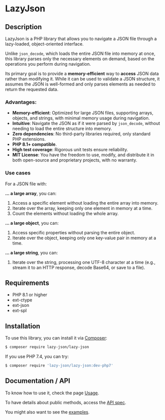 # LazyJson

## Description

LazyJson is a PHP library that allows you to navigate a JSON file through a lazy-loaded, object-oriented interface.

Unlike `json_decode`, which loads the entire JSON file into memory at once, this library parses only the necessary elements on demand, based on the operations you perform during navigation.

Its primary goal is to provide a **memory-efficient** way to **access** JSON data rather than modifying it. While it can be used to validate a JSON structure, it assumes the JSON is well-formed and only parses elements as needed to return the requested data.

### Advantages:
* **Memory-efficient**: Optimized for large JSON files, supporting arrays, objects, and strings, with minimal memory usage during navigation.
* **Intuitive**: Navigate the JSON as if it were parsed by `json_decode`, without needing to load the entire structure into memory.
* **Zero dependencies**: No third-party libraries required, only standard PHP extensions.
* **PHP 8.1+ compatible**.
* **High test coverage**: Rigorous unit tests ensure reliability.
* **MIT License**: You have the freedom to use, modify, and distribute it in both open-source and proprietary projects, with no warranty.

### Use cases

For a JSON file with:

**... a large array**, you can:

1. Access a specific element without loading the entire array into memory.
2. Iterate over the array, keeping only one element in memory at a time.
3. Count the elements without loading the whole array.

**... a large object**, you can:

1. Access specific properties without parsing the entire object.
2. Iterate over the object, keeping only one key-value pair in memory at a time.

**... a large string**, you can:

1. Iterate over the string, processing one UTF-8 character at a time (e.g., stream it to an HTTP response, decode Base64, or save to a file).

## Requirements

* PHP 8.1 or higher
* ext-ctype
* ext-json
* ext-spl

## Installation

To use this library, you can install it via [Composer](https://getcomposer.org/):

```sh
$ composer require lazy-json/lazy-json
```

If you use PHP 7.4, you can try:

```sh
$ composer require 'lazy-json/lazy-json:dev-php7'
```

## Documentation / API

To know how to use it, check the page [Usage](docs/Usage.md).

To have details about public methods, access the [API spec](docs/API.md).

You might also want to see the [examples](/examples).

